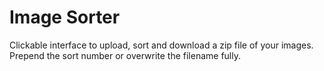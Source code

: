 # Image Sorter
Clickable interface to upload, sort and download a zip file of your images. Prepend the sort number or overwrite the filename fully.
